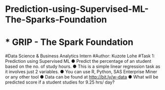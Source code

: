 # Prediction-using-Supervised-ML-The-Sparks-Foundation
# * GRIP - The Spark Foundation  
#Data Science &amp; Business Analytics Intern #Author: Kuzote Lohe 
#Task 1: Prediction using Supervised ML 
● Predict the percentage of an student based on the no. of study hours. 
● This is a simple linear regression task as it involves just 2 variables. 
● You can use R, Python, SAS Enterprise Miner or any other tool 
● Data can be found at http://bit.ly/w-data 
● What will be predicted score if a student studies for 9.25 hrs/ day?
